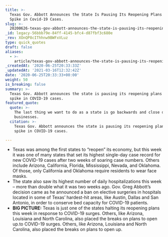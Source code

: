 ```yaml
---
title: >-
  Texas Gov. Abbott Announces the State Is Pausing Its Reopening Plans Amid a
  Spike in Covid-19 Cases.
slug: >-
  20200626-texas-gov-abbott-announces-the-state-is-pausing-its-reopening-plans-amid-a-spike-in-covid-19-cases
_id: legacy-56bbb79e-84ff-4145-bfc4-d87fbf3c680e
_rev: XOnQP8cIThhnw9BWFxVLuz
type: quick_quotes
draft: false
aliases:
  - >-
    article/texas-gov-abbott-announces-the-state-is-pausing-its-reopening-plans-amid-a-spike-in-covid-19-cases/
_createdAt: '2020-06-25T20:33:33Z'
_updatedAt: '2021-03-16T12:32:42Z'
date: '2020-06-25T20:33:33+00:00'
weight: 50
is_breaking: false
summary: >-
  Texas Gov. Abbott announces the state is pausing its reopening plans amid a
  spike in COVID-19 cases.
featured_quote:
  quote: >-
    The last thing we want to do as a state is go backwards and close down
    businesses.
  citation: >-
    Texas Gov. Abbott announces the state is pausing its reopening plans amid a
    spike in COVID-19 cases.

---
```

* Texas was among the first states to “reopen” its economy, but this week it was one of many states that set its highest single-day case record for new COVID-19 cases after two weeks of soaring case numbers. Others include Arizona, California, Florida, Mississippi, Nevada, and Oklahoma. Of those, only California and Oklahoma require residents to wear face masks.
* The state also saw its highest number of daily hospitalizations this week – more than double what it was two weeks ago. Gov. Greg Abbott’s decision came as he announced a ban on elective surgeries in hospitals located in some of Texas’ hardest-hit areas, like Austin, Dallas and San Antonio, in order to conserve bed capacity for COVID-19 patients.
* **BIG PICTURE:** Texas is just one of the states halting its reopening plans this week in response to COVID-19 surges. Others, like Arizona, Louisiana and North Carolina, also placed the breaks on plans to open up.to COVID-19 surges. Others, like Arizona, Louisiana and North Carolina, also placed the breaks on plans to open up.